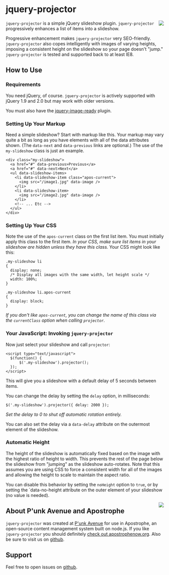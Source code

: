 # jquery-projector

<a href="http://apostrophenow.org/"><img src="https://raw.github.com/punkave/jquery-projector/master/logos/logo-box-madefor.png" align="right" /></a>

`jquery-projector` is a simple jQuery slideshow plugin. `jquery-projector` progressively enhances a list of items into a slideshow.

Progressive enhancement makes `jquery-projector` very SEO-friendly. `jquery-projector` also copes intelligently with images of varying heights, imposing a consistent height on the slideshow so your page doesn't "jump." `jquery-projector` is tested and supported back to at least IE8.

## How to Use

### Requirements

You need jQuery, of course. `jquery-projector` is actively supported with jQuery 1.9 and 2.0 but may work with older versions.

You must also have the [jquery-image-ready](http://github.com/punkave/jquery-image-ready) plugin.

### Setting Up Your Markup

Need a simple slideshow? Start with markup like this. Your markup may vary quite a bit as long as you have elements with all of the data attributes shown. (The `data-next` and `data-previous` links are optional.) The use of the `my-slideshow` class is just an example.

    <div class="my-slideshow">
      <a href="#" data-previous>Previous</a>
      <a href="#" data-next>Next</a>
      <ul data-slideshow-items>
        <li data-slideshow-item class="apos-current">
          <img src="/image1.jpg" data-image />
        </li>
        <li data-slideshow-item>
          <img src="/image2.jpg" data-image />
        </li>
        <!-- ... Etc -->
      </ul>
    </div>

### Setting Up Your CSS

Note the use of the `apos-current` class on the first list item. You must initially apply this class to the first item. *In your CSS, make sure list items in your slideshow are hidden unless they have this class.* Your CSS might look like this:

    .my-slideshow li
    {
      display: none;
      /* Display all images with the same width, let height scale */
      width: 100%;
    }

    .my-slideshow li.apos-current
    {
      display: block;
    }

*If you don't like `apos-current`, you can change the name of this class via the `currentClass` option when calling `projector`.*

### Your JavaScript: Invoking `jquery-projector`

Now just select your slideshow and call `projector`:

    <script type="text/javascript">
      $(function() {
          $('.my-slideshow').projector();
      });
    </script>

This will give you a slideshow with a default delay of 5 seconds between items.

You can change the delay by setting the `delay` option, in milliseconds:

    $('.my-slideshow').projector({ delay: 2000 });

*Set the delay to 0 to shut off automatic rotation entirely.*

You can also set the delay via a `data-delay` attribute on the outermost element of the slideshow.

### Automatic Height

The height of the slideshow is automatically fixed based on the image with the highest ratio of height to width. This prevents the rest of the page below the slideshow from "jumping" as the
slideshow auto-rotates. Note that this assumes you are using CSS to force a consistent width for all of the images and allowing the height to scale to maintain the aspect ratio.

You can disable this behavior by setting the `noHeight` option to `true`, or by setting the `data-no-height attribute on the outer element of your slideshow (no value is needed).

<a href="http://punkave.com/"><img align="right" src="https://raw.github.com/punkave/jquery-projector/master/logos/logo-box-builtby.png" /></a>

## About P'unk Avenue and Apostrophe

`jquery-projector` was created at [P'unk Avenue](http://punkave.com) for use in Apostrophe, an open-source content management system built on node.js. If you like `jquery-projector` you should definitely [check out apostrophenow.org](http://apostrophenow.org). Also be sure to visit us on [github](http://github.com/punkave).

## Support

Feel free to open issues on [github](http://github.com/punkave/jquery-projector).


